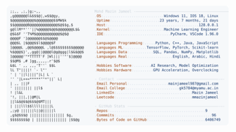 <picture>
  <source srcset="https://raw.githubusercontent.com/mmazinjameel/mmazinjameel/main/dark_mode.svg?v=1750947041" media="(prefers-color-scheme: dark)">
  <img src="https://raw.githubusercontent.com/mmazinjameel/mmazinjameel/main/light_mode.svg?v=1750947041">
</picture>
